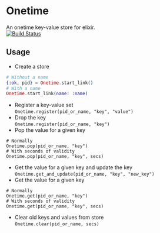 # Onetime
An onetime key-value store for elixir.  
[![Build Status](https://travis-ci.org/ryo33/onetime-elixir.svg?branch=master)](https://travis-ci.org/ryo33/onetime-elixir)

## Usage
* Create a store  
```elixir
# Without a name
{:ok, pid} = Onetime.start_link()
# With a name
Onetime.start_link(name: :name)
```
* Register a key-value set  
`Onetime.register(pid_or_name, "key", "value")`  
* Drop the key  
`Onetime.register(pid_or_name, "key")`  
* Pop the value for a given key  
```
# Normally
Onetime.pop(pid_or_name, "key")
# With seconds of validity
Onetime.pop(pid_or_name, "key", secs)
```
* Get the value for a given key and update the key  
`Onetime.get_and_update(pid_or_name, "key", "new_key")`  
* Get the value for a given key  
```
# Normally
Onetime.get(pid_or_name, "key")
# With seconds of validity
Onetime.get(pid_or_name, "key", secs)
```
* Clear old keys and values from store  
`Onetime.clear(pid_or_name, secs)`  

